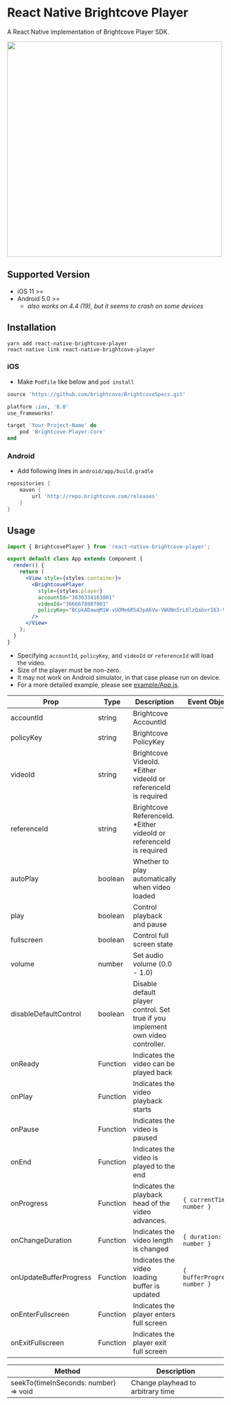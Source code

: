 # React Native Brightcove Player

A React Native implementation of Brightcove Player SDK.

<img src="https://user-images.githubusercontent.com/443965/40413410-b9963158-5eb0-11e8-924f-9f61df58fa04.jpg" width="500">

## Supported Version

- iOS 11 >=
- Android 5.0 >=
  - _also works on 4.4 (19), but it seems to crash on some devices_

## Installation

```console
yarn add react-native-brightcove-player
react-native link react-native-brightcove-player
```

### iOS

- Make `Podfile` like below and `pod install`

```rb
source 'https://github.com/brightcove/BrightcoveSpecs.git'

platform :ios, '8.0'
use_frameworks!

target 'Your-Project-Name' do
    pod 'Brightcove-Player-Core'
end
```

### Android

- Add following lines in `android/app/build.gradle`

```gradle
repositories {
    maven {
        url 'http://repo.brightcove.com/releases'
    }
}
```

## Usage

```jsx
import { BrightcovePlayer } from 'react-native-brightcove-player';

export default class App extends Component {
  render() {
    return (
      <View style={styles.container}>
        <BrightcovePlayer
          style={styles.player}
          accountId="3636334163001"
          videoId="3666678807001"
          policyKey="BCpkADawqM1W-vUOMe6RSA3pA6Vw-VWUNn5rL0lzQabvrI63-VjS93gVUugDlmBpHIxP16X8TSe5LSKM415UHeMBmxl7pqcwVY_AZ4yKFwIpZPvXE34TpXEYYcmulxJQAOvHbv2dpfq-S_cm"
        />
      </View>
    );
  }
}
```

- Specifying `accountId`, `policyKey`, and `videoId` or `referenceId` will load the video.
- Size of the player must be non-zero.
- It may not work on Android simulator, in that case please run on device.
- For a more detailed example, please see [example/App.js](https://github.com/manse/react-native-brightcove-player/blob/master/example/App.js).

| Prop                   | Type     | Description                                                                     | Event Object                 |
| ---------------------- | -------- | ------------------------------------------------------------------------------- | ---------------------------- |
| accountId              | string   | Brightcove AccountId                                                            |                              |
| policyKey              | string   | Brightcove PolicyKey                                                            |                              |
| videoId                | string   | Brightcove VideoId. \*Either videoId or referenceId is required                 |                              |
| referenceId            | string   | Brightcove ReferenceId. \*Either videoId or referenceId is required             |                              |
| autoPlay               | boolean  | Whether to play automatically when video loaded                                 |                              |
| play                   | boolean  | Control playback and pause                                                      |                              |
| fullscreen             | boolean  | Control full screen state                                                       |                              |
| volume                 | number   | Set audio volume (0.0 - 1.0)                                                    |                              |
| disableDefaultControl  | boolean  | Disable default player control. Set true if you implement own video controller. |                              |
| onReady                | Function | Indicates the video can be played back                                          |                              |
| onPlay                 | Function | Indicates the video playback starts                                             |                              |
| onPause                | Function | Indicates the video is paused                                                   |                              |
| onEnd                  | Function | Indicates the video is played to the end                                        |                              |
| onProgress             | Function | Indicates the playback head of the video advances.                              | `{ currentTime: number }`    |
| onChangeDuration       | Function | Indicates the video length is changed                                           | `{ duration: number }`       |
| onUpdateBufferProgress | Function | Indicates the video loading buffer is updated                                   | `{ bufferProgress: number }` |
| onEnterFullscreen      | Function | Indicates the player enters full screen                                         |                              |
| onExitFullscreen       | Function | Indicates the player exit full screen                                           |                              |

| Method                                | Description                       |
| ------------------------------------- | --------------------------------- |
| seekTo(timeInSeconds: number) => void | Change playhead to arbitrary time |
